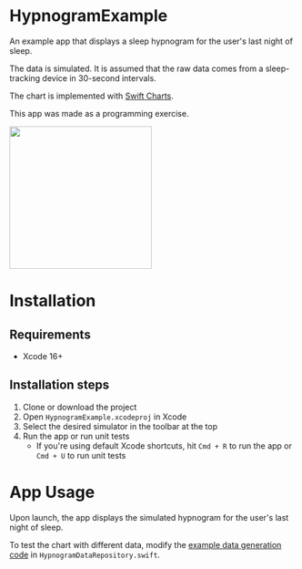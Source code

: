 # HypnogramExample

An example app that displays a sleep hypnogram for the user's last night of sleep.

The data is simulated. It is assumed that the raw data comes from a sleep-tracking device in 30-second intervals.

The chart is implemented with [Swift Charts](https://developer.apple.com/documentation/charts).

This app was made as a programming exercise.

<img src="https://github.com/user-attachments/assets/cbba783e-5cf1-4824-859f-84eec2262e20" width="250">

# Installation

## Requirements
- Xcode 16+

## Installation steps
1. Clone or download the project
2. Open `HypnogramExample.xcodeproj` in Xcode
3. Select the desired simulator in the toolbar at the top
4. Run the app or run unit tests
   - If you're using default Xcode shortcuts, hit `Cmd + R` to run the app or `Cmd + U` to run unit tests
  
# App Usage

Upon launch, the app displays the simulated hypnogram for the user's last night of sleep.

To test the chart with different data, modify the [example data generation code](https://github.com/denjiz/HypnogramExample/blob/853e25797bb57361aec81cac0ba7c8c98307a9b0/HypnogramExample/DataAccess/HypnogramDataRepository.swift#L46) in `HypnogramDataRepository.swift`.
